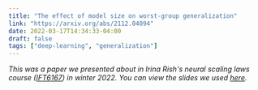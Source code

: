 ```yaml
---
title: "The effect of model size on worst-group generalization"
link: "https://arxiv.org/abs/2112.04094"
date: 2022-03-17T14:34:33-04:00
draft: false
tags: ["deep-learning", "generalization"]
---
```


*This was a paper we presented about in Irina Rish's neural scaling laws course ([IFT6167](https://sites.google.com/view/nsl-course)) in winter 2022. You can view the slides we used [here](https://docs.google.com/presentation/d/1Fxs60aXvANsBj_k-m1h_KtjDfUrqPKY8f1UIh3j4XY0/edit?usp=sharing).*
